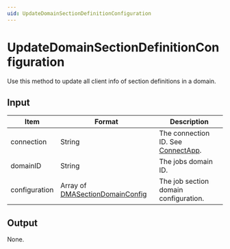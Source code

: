 ```yaml
---
uid: UpdateDomainSectionDefinitionConfiguration
---
```


# UpdateDomainSectionDefinitionConfiguration

Use this method to update all client info of section definitions in a domain.

<!-- Replaces [SaveJobsSectionDomainConfig](xref:SaveJobsSectionDomainConfig) from DataMiner 10.0.9 onwards. -->

## Input

| Item | Format | Description |
|--|--|--|
| connection | String | The connection ID. See [ConnectApp](xref:ConnectApp). |
| domainID | String | The jobs domain ID. |
| configuration | Array of [DMASectionDomainConfig](xref:DMASectionDomainConfig) | The job section domain configuration. |

## Output

None.
